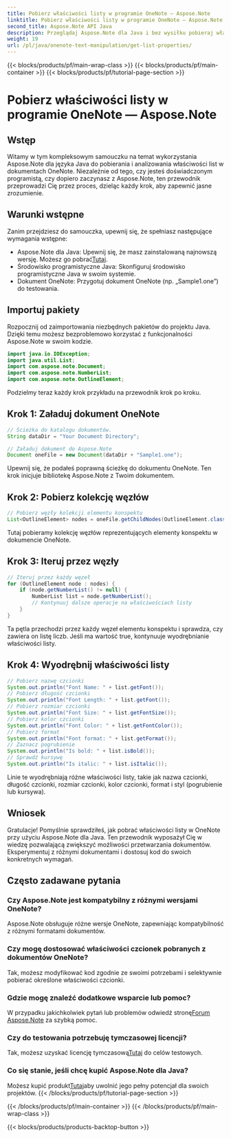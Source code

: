 ```yaml
---
title: Pobierz właściwości listy w programie OneNote — Aspose.Note
linktitle: Pobierz właściwości listy w programie OneNote — Aspose.Note
second_title: Aspose.Note API Java
description: Przeglądaj Aspose.Note dla Java i bez wysiłku pobieraj właściwości list w dokumentach OneNote. Usprawnij przetwarzanie dokumentów dzięki tej potężnej bibliotece Java.
weight: 19
url: /pl/java/onenote-text-manipulation/get-list-properties/
---
```


{{< blocks/products/pf/main-wrap-class >}}
{{< blocks/products/pf/main-container >}}
{{< blocks/products/pf/tutorial-page-section >}}

# Pobierz właściwości listy w programie OneNote — Aspose.Note

## Wstęp
Witamy w tym kompleksowym samouczku na temat wykorzystania Aspose.Note dla języka Java do pobierania i analizowania właściwości list w dokumentach OneNote. Niezależnie od tego, czy jesteś doświadczonym programistą, czy dopiero zaczynasz z Aspose.Note, ten przewodnik przeprowadzi Cię przez proces, dzieląc każdy krok, aby zapewnić jasne zrozumienie.
## Warunki wstępne
Zanim przejdziesz do samouczka, upewnij się, że spełniasz następujące wymagania wstępne:
-  Aspose.Note dla Java: Upewnij się, że masz zainstalowaną najnowszą wersję. Możesz go pobrać[Tutaj](https://releases.aspose.com/note/java/).
- Środowisko programistyczne Java: Skonfiguruj środowisko programistyczne Java w swoim systemie.
- Dokument OneNote: Przygotuj dokument OneNote (np. „Sample1.one”) do testowania.
## Importuj pakiety
Rozpocznij od zaimportowania niezbędnych pakietów do projektu Java. Dzięki temu możesz bezproblemowo korzystać z funkcjonalności Aspose.Note w swoim kodzie.
```java
import java.io.IOException;
import java.util.List;
import com.aspose.note.Document;
import com.aspose.note.NumberList;
import com.aspose.note.OutlineElement;
```

Podzielmy teraz każdy krok przykładu na przewodnik krok po kroku.

## Krok 1: Załaduj dokument OneNote

```java
// Ścieżka do katalogu dokumentów.
String dataDir = "Your Document Directory";

// Załaduj dokument do Aspose.Note
Document oneFile = new Document(dataDir + "Sample1.one");
```

Upewnij się, że podałeś poprawną ścieżkę do dokumentu OneNote. Ten krok inicjuje bibliotekę Aspose.Note z Twoim dokumentem.

## Krok 2: Pobierz kolekcję węzłów

```java
// Pobierz węzły kolekcji elementu konspektu
List<OutlineElement> nodes = oneFile.getChildNodes(OutlineElement.class);
```

Tutaj pobieramy kolekcję węzłów reprezentujących elementy konspektu w dokumencie OneNote.

## Krok 3: Iteruj przez węzły

```java
// Iteruj przez każdy węzeł
for (OutlineElement node : nodes) {
    if (node.getNumberList() != null) {
        NumberList list = node.getNumberList();
        // Kontynuuj dalsze operacje na właściwościach listy
    }
}
```

Ta pętla przechodzi przez każdy węzeł elementu konspektu i sprawdza, czy zawiera on listę liczb. Jeśli ma wartość true, kontynuuje wyodrębnianie właściwości listy.

## Krok 4: Wyodrębnij właściwości listy

```java
// Pobierz nazwę czcionki
System.out.println("Font Name: " + list.getFont());
// Pobierz długość czcionki
System.out.println("Font Length: " + list.getFont());
// Pobierz rozmiar czcionki
System.out.println("Font Size: " + list.getFontSize());
// Pobierz kolor czcionki
System.out.println("Font Color: " + list.getFontColor());
// Pobierz format
System.out.println("Font format: " + list.getFormat());
// Zaznacz pogrubienie
System.out.println("Is bold: " + list.isBold());
// Sprawdź kursywę
System.out.println("Is italic: " + list.isItalic());
```

Linie te wyodrębniają różne właściwości listy, takie jak nazwa czcionki, długość czcionki, rozmiar czcionki, kolor czcionki, format i styl (pogrubienie lub kursywa).

## Wniosek
Gratulacje! Pomyślnie sprawdziłeś, jak pobrać właściwości listy w OneNote przy użyciu Aspose.Note dla Java. Ten przewodnik wyposażył Cię w wiedzę pozwalającą zwiększyć możliwości przetwarzania dokumentów. Eksperymentuj z różnymi dokumentami i dostosuj kod do swoich konkretnych wymagań.
## Często zadawane pytania
### Czy Aspose.Note jest kompatybilny z różnymi wersjami OneNote?
Aspose.Note obsługuje różne wersje OneNote, zapewniając kompatybilność z różnymi formatami dokumentów.
### Czy mogę dostosować właściwości czcionek pobranych z dokumentów OneNote?
Tak, możesz modyfikować kod zgodnie ze swoimi potrzebami i selektywnie pobierać określone właściwości czcionki.
### Gdzie mogę znaleźć dodatkowe wsparcie lub pomoc?
 W przypadku jakichkolwiek pytań lub problemów odwiedź stronę[Forum Aspose.Note](https://forum.aspose.com/c/note/28) za szybką pomoc.
### Czy do testowania potrzebuję tymczasowej licencji?
 Tak, możesz uzyskać licencję tymczasową[Tutaj](https://purchase.aspose.com/temporary-license/) do celów testowych.
### Co się stanie, jeśli chcę kupić Aspose.Note dla Java?
 Możesz kupić produkt[Tutaj](https://purchase.aspose.com/buy)aby uwolnić jego pełny potencjał dla swoich projektów.
{{< /blocks/products/pf/tutorial-page-section >}}

{{< /blocks/products/pf/main-container >}}
{{< /blocks/products/pf/main-wrap-class >}}

{{< blocks/products/products-backtop-button >}}
